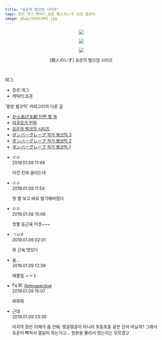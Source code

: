 ```yaml
---
title: "죠온의 벌크업 시리즈"
tags: 장르_개그 캐릭터_죠온 暇人のいず 동방_웹코믹
image: ghap/5539/001.jpg
---
```

<div class="article">
<p style="text-align: center; clear: none; float: none;"><img src="{{ site.nasurl }}/ghap/5539/001.jpg"/></p>
<p style="text-align: center; clear: none; float: none;"><img src="{{ site.nasurl }}/ghap/5539/002.jpg"/></p>
<p style="text-align: center; clear: none; float: none;"><img src="{{ site.nasurl }}/ghap/5539/003.jpg"/></p>
<p style="text-align: center; clear: none; float: none;">[暇人のいず] 죠온의 벌크업 시리즈</p>
<p><br/></p>
</div><div class="tagTrail">
<p>태그: </p>
<ul>
<li>장르:개그</li>
<li>캐릭터:죠온</li>
</ul>
</div><div class="another">
<p>'동방 웹코믹' 카테고리의 다른 글</p>
<ul>
<li><a href="/2019-01-10-ghap_5547">からあげ太郎 단편 몇 개</a></li>
<li><a href="/2019-01-08-ghap_5540">야쿠모가 만화</a></li>
<li><a href="/2019-01-08-ghap_5539">죠온의 벌크업 시리즈</a></li>
<li><a href="/2019-01-07-ghap_5538">ボンバーグレープ 작가 웹코믹 3</a></li>
<li><a href="/2019-01-07-ghap_5537">ボンバーグレープ 작가 웹코믹 2</a></li>
<li><a href="/2019-01-07-ghap_5536">ボンバーグレープ 작가 웹코믹 1</a></li>
</ul>
</div><div class="comment">
<ul>
<li class="cb_thumb_off" id="comment15406209">
<div class="cb_comment_area">
<div class="cb_info_area">
<div class="cb_section">
<span class="cb_nick_name">ㅇㅇ</span>
</div>
<div class="cb_section">
<span class="cb_date">2019.01.08 11:49 </span>
</div>
</div>
<div class="cb_dsc_comment">
<p class="cb_dsc">
											이건 진짜 꼴리는데
										</p>
</div>
</div></li>
<li class="cb_thumb_off" id="comment15406216">
<div class="cb_comment_area">
<div class="cb_info_area">
<div class="cb_section">
<span class="cb_nick_name">ㅇㅇ</span>
</div>
<div class="cb_section">
<span class="cb_date">2019.01.08 11:54 </span>
</div>
</div>
<div class="cb_dsc_comment">
<p class="cb_dsc">
											첫 짤 보고 바로 발기해버렸다
										</p>
</div>
</div></li>
<li class="cb_thumb_off" id="comment15406290">
<div class="cb_comment_area">
<div class="cb_info_area">
<div class="cb_section">
<span class="cb_nick_name">ㅇㅇ</span>
</div>
<div class="cb_section">
<span class="cb_date">2019.01.08 15:06 </span>
</div>
</div>
<div class="cb_dsc_comment">
<p class="cb_dsc">
											첫짤 등근육 미쵸~~~
										</p>
</div>
</div></li>
<li class="cb_thumb_off" id="comment15406627">
<div class="cb_comment_area">
<div class="cb_info_area">
<div class="cb_section">
<span class="cb_nick_name">ㄱㅁㅎ</span>
</div>
<div class="cb_section">
<span class="cb_date">2019.01.09 02:01 </span>
</div>
</div>
<div class="cb_dsc_comment">
<p class="cb_dsc">
											와 근육 멋있다
										</p>
</div>
</div></li>
<li class="cb_thumb_off" id="comment15406844">
<div class="cb_comment_area">
<div class="cb_info_area">
<div class="cb_section">
<span class="cb_nick_name">음...</span>
</div>
<div class="cb_section">
<span class="cb_date">2019.01.09 12:39 </span>
</div>
</div>
<div class="cb_dsc_comment">
<p class="cb_dsc">
											애플힙 ㅗㅜㅑ
										</p>
</div>
</div></li>
<li class="cb_thumb_off" id="comment15406918">
<div class="cb_comment_area">
<div class="cb_info_area">
<div class="cb_section">
<span class="cb_nick_name"><img alt="Favicon of https://retropective53.tistory.com" height="16" onerror="this.onerror=null;this.parentNode.removeChild(this)" src="https://retropective53.tistory.com/favicon.ico" width="16"/> <img alt="BlogIcon" height="16" onerror="this.parentNode.removeChild(this)" src="https://retropective53.tistory.com/index.gif" width="16"/> <a href="https://retropective53.tistory.com" onclick="return openLinkInNewWindow(this)">Retrospective</a><span class="tistoryProfileLayerTrigger" onclick='TistoryProfile.show(event, this, {"title":"Vanished Romance","url":"https:\/\/retropective53.tistory.com","nickname":"Retrospective","items":[]}); return false;'></span></span>
</div>
<div class="cb_section">
<span class="cb_date">2019.01.09 15:07 </span>
</div>
</div>
<div class="cb_dsc_comment">
<p class="cb_dsc">
											퍄퍄퍄
										</p>
</div>
</div></li>
<li class="cb_thumb_off" id="comment15407180">
<div class="cb_comment_area">
<div class="cb_info_area">
<div class="cb_section">
<span class="cb_nick_name">근데</span>
</div>
<div class="cb_section">
<span class="cb_date">2019.01.09 23:30 </span>
</div>
</div>
<div class="cb_dsc_comment">
<p class="cb_dsc">
											마지막 장은 이해가 좀 안돼. 탱글탱글이 아니라 포동포동 같은 단어 아닐까? 그래서 죠온이 빡쳐서 열실히 하는거고... 원본을 몰라서 맞는지는 모르겠고
										</p>
</div>
</div></li>
</ul>
</div>